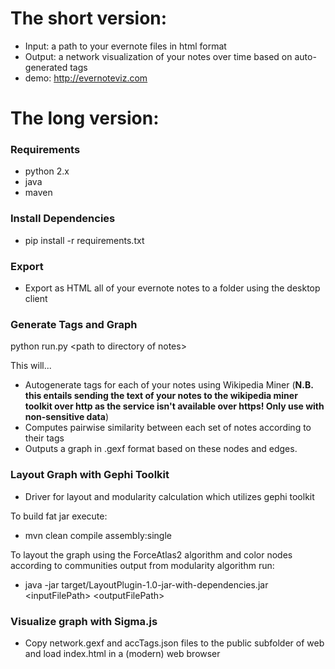 # The short version:
+ Input: a path to your evernote files in html format
+ Output: a network visualization of your notes over time based on auto-generated tags
+ demo: http://evernoteviz.com

# The long version:

### Requirements
+ python 2.x
+ java
+ maven

### Install Dependencies
+ pip install -r requirements.txt

### Export
+ Export as HTML all of your evernote notes to a folder using the desktop client

### Generate Tags and Graph

python run.py &lt;path to directory of notes&gt;

This will...
+ Autogenerate tags for each of your notes using Wikipedia Miner (**N.B. this entails sending the text of your notes to the wikipedia miner toolkit over http as the service isn't available over https! Only use with non-sensitive data**)
+ Computes pairwise similarity between each set of notes according to their tags
+ Outputs a graph in .gexf format based on these nodes and edges.

### Layout Graph with Gephi Toolkit
+ Driver for layout and modularity calculation which utilizes gephi toolkit

To build fat jar execute:
+ mvn clean compile assembly:single

To layout the graph using the ForceAtlas2 algorithm and color nodes according to communities output from modularity algorithm run:
+ java -jar target/LayoutPlugin-1.0-jar-with-dependencies.jar &lt;inputFilePath&gt; &lt;outputFilePath&gt;

### Visualize graph with Sigma.js
+ Copy network.gexf and accTags.json files to the public subfolder of web and load index.html in a (modern) web browser
